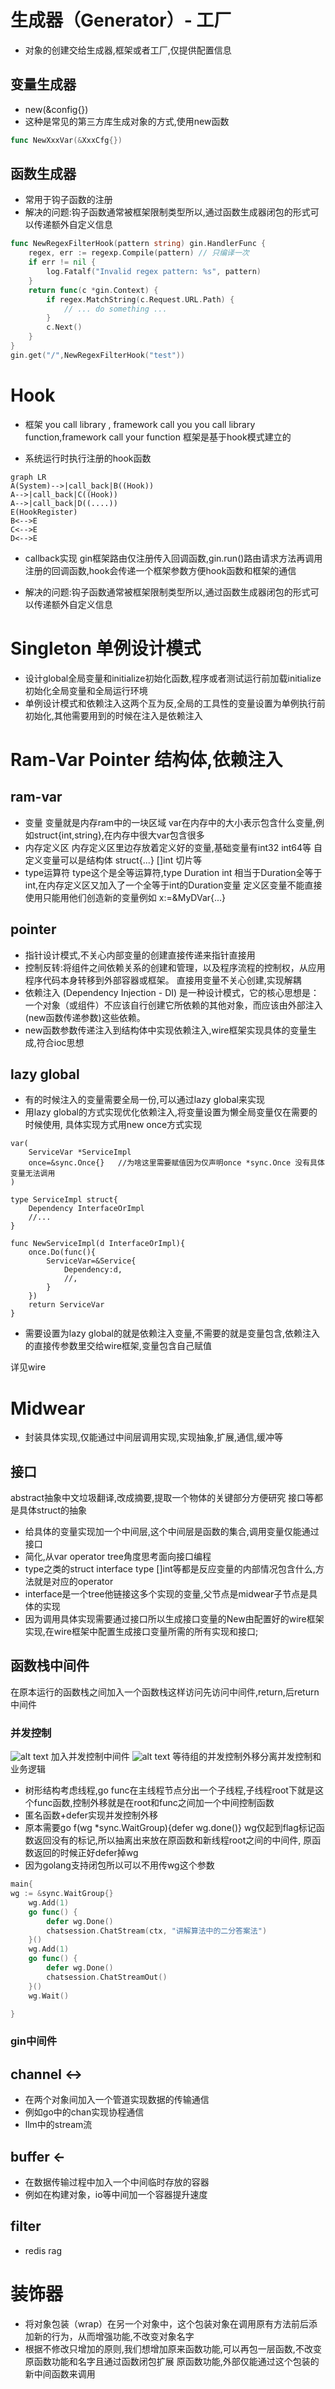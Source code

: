 # 生成器（Generator）- 工厂
- 对象的创建交给生成器,框架或者工厂,仅提供配置信息
## 变量生成器
- new(&config{})
- 这种是常见的第三方库生成对象的方式,使用new函数
```go
func NewXxxVar(&XxxCfg{})
```
## 函数生成器
- 常用于钩子函数的注册
- 解决的问题:钩子函数通常被框架限制类型所以,通过函数生成器闭包的形式可以传递额外自定义信息
```go
func NewRegexFilterHook(pattern string) gin.HandlerFunc {
    regex, err := regexp.Compile(pattern) // 只编译一次
    if err != nil {
        log.Fatalf("Invalid regex pattern: %s", pattern)
    }
    return func(c *gin.Context) {
        if regex.MatchString(c.Request.URL.Path) {
            // ... do something ...
        }
        c.Next()
    }
}
gin.get("/",NewRegexFilterHook("test"))
```

# Hook
- 框架
you call library , framework call you
you call library function,framework call your function
框架是基于hook模式建立的

- 系统运行时执行注册的hook函数
```mermaid
graph LR
A(System)-->|call_back|B((Hook))
A-->|call_back|C((Hook))
A-->|call_back|D((....))
E(HookRegister)
B<-->E
C<-->E
D<-->E

```

- callback实现
gin框架路由仅注册传入回调函数,gin.run()路由请求方法再调用注册的回调函数,hook会传递一个框架参数方便hook函数和框架的通信

- 解决的问题:钩子函数通常被框架限制类型所以,通过函数生成器闭包的形式可以传递额外自定义信息

# Singleton 单例设计模式
- 设计global全局变量和initialize初始化函数,程序或者测试运行前加载initialize初始化全局变量和全局运行环境
- 单例设计模式和依赖注入这两个互为反,全局的工具性的变量设置为单例执行前初始化,其他需要用到的时候在注入是依赖注入



# Ram-Var Pointer 结构体,依赖注入
## ram-var
- 变量
变量就是内存ram中的一块区域
var在内存中的大小表示包含什么变量,例如struct{int,string},在内存中很大var包含很多
- 内存定义区
内存定义区里边存放着定义好的变量,基础变量有int32 int64等
自定义变量可以是结构体 struct{...} []int 切片等
- type运算符
type这个是全等运算符,type Duration int  相当于Duration全等于int,在内存定义区又加入了一个全等于int的Duration变量
定义区变量不能直接使用只能用他们创造新的变量例如 x:=&MyDVar{...}

## pointer
- 指针设计模式,不关心内部变量的创建直接传递来指针直接用
- 控制反转:将组件之间依赖关系的创建和管理，以及程序流程的控制权，从应用程序代码本身转移到外部容器或框架。
直接用变量不关心创建,实现解耦
- 依赖注入 (Dependency Injection - DI) 是一种设计模式，它的核心思想是：一个对象（或组件）不应该自行创建它所依赖的其他对象，而应该由外部注入(new函数传递参数)这些依赖。
- new函数参数传递注入到结构体中实现依赖注入,wire框架实现具体的变量生成,符合ioc思想

## lazy global
- 有的时候注入的变量需要全局一份,可以通过lazy global来实现
- 用lazy global的方式实现优化依赖注入,将变量设置为懒全局变量仅在需要的时候使用,
具体实现方式用new once方式实现

```golang
var(
    ServiceVar *ServiceImpl
    once=&sync.Once{}   //为啥这里需要赋值因为仅声明once *sync.Once 没有具体变量无法调用
)

type ServiceImpl struct{
    Dependency InterfaceOrImpl
    //...
}

func NewServiceImpl(d InterfaceOrImpl){
    once.Do(func(){
        ServiceVar=&Service{
            Dependency:d,
            //,
        }
    })
    return ServiceVar
}

```
- 需要设置为lazy global的就是依赖注入变量,不需要的就是变量包含,依赖注入的直接传参数里交给wire框架,变量包含自己赋值

详见wire

# Midwear
- 封装具体实现,仅能通过中间层调用实现,实现抽象,扩展,通信,缓冲等

## 接口
abstract抽象中文垃圾翻译,改成摘要,提取一个物体的关键部分方便研究
接口等都是具体struct的抽象
- 给具体的变量实现加一个中间层,这个中间层是函数的集合,调用变量仅能通过接口 
- 简化,从var operator tree角度思考面向接口编程
- type之类的struct interface type []int等都是反应变量的内部情况包含什么,方法就是对应的operator
- interface是一个tree他链接这多个实现的变量,父节点是midwear子节点是具体的实现
- 因为调用具体实现需要通过接口所以生成接口变量的New由配置好的wire框架实现,在wire框架中配置生成接口变量所需的所有实现和接口;

## 函数栈中间件
在原本运行的函数栈之间加入一个函数栈这样访问先访问中间件,return,后return中间件
### 并发控制
![alt text](image.png)
加入并发控制中间件
![alt text](image-1.png)
等待组的并发控制外移分离并发控制和业务逻辑
- 树形结构考虑线程,go func在主线程节点分出一个子线程,子线程root下就是这个func函数,控制外移就是在root和func之间加一个中间控制函数
- 匿名函数+defer实现并发控制外移
- 原本需要go f(wg *sync.WaitGroup){defer wg.done()}
wg仅起到flag标记函数返回没有的标记,所以抽离出来放在原函数和新线程root之间的中间件,
原函数返回的时候正好defer掉wg
- 因为golang支持闭包所以可以不用传wg这个参数
```go
main{
wg := &sync.WaitGroup{}
	wg.Add(1)
	go func() {
		defer wg.Done()
		chatsession.ChatStream(ctx, "讲解算法中的二分答案法")
	}()
	wg.Add(1)
	go func() {
		defer wg.Done()
		chatsession.ChatStreamOut()
	}()
	wg.Wait()

}
```

### gin中间件

## channel <->
- 在两个对象间加入一个管道实现数据的传输通信
- 例如go中的chan实现协程通信
- llm中的stream流

## buffer <-
- 在数据传输过程中加入一个中间临时存放的容器
- 例如在构建对象，io等中间加一个容器提升速度

## filter
- redis rag


# 装饰器
- 将对象包装（wrap）在另一个对象中，这个包装对象在调用原有方法前后添加新的行为，从而增强功能,不改变对象名字
- 根据不修改只增加的原则,我们想增加原来函数功能,可以再包一层函数,不改变原函数功能和名字且通过函数闭包扩展
原函数功能,外部仅能通过这个包装的新中间函数来调用